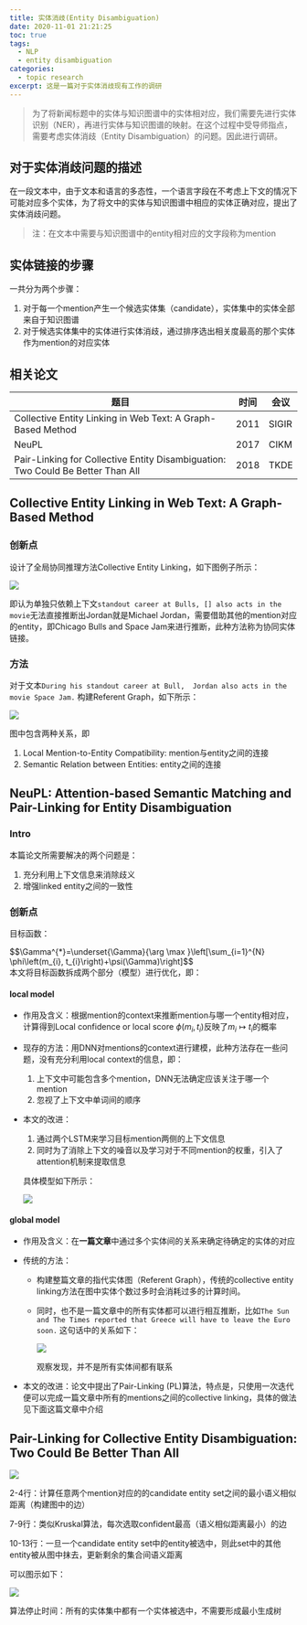 ```yaml
---
title: 实体消歧(Entity Disambiguation)
date: 2020-11-01 21:21:25
toc: true
tags:
  - NLP
  - entity disambiguation
categories:
  - topic research
excerpt: 这是一篇对于实体消歧现有工作的调研
---
```


>   为了将新闻标题中的实体与知识图谱中的实体相对应，我们需要先进行实体识别（NER），再进行实体与知识图谱的映射。在这个过程中受导师指点，需要考虑实体消歧（Entity Disambiguation）的问题。因此进行调研。

## 对于实体消歧问题的描述

在一段文本中，由于文本和语言的多态性，一个语言字段在不考虑上下文的情况下可能对应多个实体，为了将文中的实体与知识图谱中相应的实体正确对应，提出了实体消歧问题。

>   注：在文本中需要与知识图谱中的entity相对应的文字段称为mention



## 实体链接的步骤

一共分为两个步骤：

1.  对于每一个mention产生一个候选实体集（candidate），实体集中的实体全部来自于知识图谱
2.  对于候选实体集中的实体进行实体消歧，通过排序选出相关度最高的那个实体作为mention的对应实体



## 相关论文

| 题目                                                         | 时间 | 会议  |
| ------------------------------------------------------------ | ---- | ----- |
| Collective Entity Linking in Web Text: A Graph-Based Method  | 2011 | SIGIR |
| NeuPL                                                        | 2017 | CIKM  |
| Pair-Linking for Collective Entity Disambiguation: Two Could Be Better Than All | 2018 | TKDE  |



## Collective Entity Linking in Web Text: A Graph-Based Method

### 创新点

设计了全局协同推理方法Collective Entity Linking，如下图例子所示：

![](https://gitblog-1302688916.cos.ap-beijing.myqcloud.com/cs224n/202011/04/093544-726881.png)

即认为单独只依赖上下文`standout career at Bulls, [] also acts in the movie`无法直接推断出Jordan就是Michael Jordan，需要借助其他的mention对应的entity，即Chicago Bulls and Space Jam来进行推断，此种方法称为协同实体链接。

### 方法

对于文本`During his standout career at Bull,  Jordan also acts in the movie Space Jam.` 构建Referent Graph，如下所示：

![](https://gitblog-1302688916.cos.ap-beijing.myqcloud.com/cs224n/202011/04/102734-858525.png)

图中包含两种关系，即

1.  Local Mention-to-Entity Compatibility: mention与entity之间的连接
2.  Semantic Relation between Entities: entity之间的连接



## NeuPL: Attention-based Semantic Matching and Pair-Linking for Entity Disambiguation

### Intro

本篇论文所需要解决的两个问题是：

1.  充分利用上下文信息来消除歧义
2.  增强linked entity之间的一致性 



### 创新点

目标函数：
<div>$$\Gamma^{*}=\underset{\Gamma}{\arg \max }\left[\sum_{i=1}^{N} \phi\left(m_{i}, t_{i}\right)+\psi(\Gamma)\right]$$</div>
本文将目标函数拆成两个部分（模型）进行优化，即：



#### local model

-   作用及含义：根据mention的context来推断mention与哪一个entity相对应，计算得到Local confidence or local score $\phi\left(m_{i}, t_{i}\right)$反映了$m_{i} \longmapsto t_{i}$的概率

-   现存的方法：用DNN对mentions的context进行建模，此种方法存在一些问题，没有充分利用local context的信息，即：

    1.  上下文中可能包含多个mention，DNN无法确定应该关注于哪一个mention
    2.  忽视了上下文中单词间的顺序

-   本文的改进：

    1.  通过两个LSTM来学习目标mention两侧的上下文信息
    2.  同时为了消除上下文的噪音以及学习对于不同mention的权重，引入了attention机制来提取信息

    具体模型如下所示：

    ![](https://gitblog-1302688916.cos.ap-beijing.myqcloud.com/cs224n/202011/04/101243-595369.png)





#### global model

-   作用及含义：在**一篇文章**中通过多个实体间的关系来确定待确定的实体的对应

-   传统的方法：

    -   构建整篇文章的指代实体图（Referent Graph），传统的collective entity linking方法在图中实体个数过多时会消耗过多的计算时间。

    -   同时，也不是一篇文章中的所有实体都可以进行相互推断，比如`The Sun and The Times reported that Greece will have to leave the Euro soon.` 这句话中的关系如下：

        ![](https://gitblog-1302688916.cos.ap-beijing.myqcloud.com/cs224n/202011/04/102542-636485.png)

        观察发现，并不是所有实体间都有联系

-   本文的改进：论文中提出了Pair-Linking (PL)算法，特点是，只使用一次迭代便可以完成一篇文章中所有的mentions之间的collective linking，具体的做法见下面这篇文章中介绍

    

## Pair-Linking for Collective Entity Disambiguation: Two Could Be Better Than All

![](https://gitblog-1302688916.cos.ap-beijing.myqcloud.com/cs224n/202011/04/100507-748143.png)

2-4行：计算任意两个mention对应的的candidate entity set之间的最小语义相似距离（构建图中的边）

7-9行：类似Kruskal算法，每次选取confident最高（语义相似距离最小）的边

10-13行：一旦一个candidate entity set中的entity被选中，则此set中的其他entity被从图中抹去，更新剩余的集合间语义距离

可以图示如下：

![](https://gitblog-1302688916.cos.ap-beijing.myqcloud.com/cs224n/202011/04/101114-268630.png)

算法停止时间：所有的实体集中都有一个实体被选中，不需要形成最小生成树





